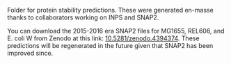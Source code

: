 Folder for protein stability predictions. These were generated en-masse thanks to collaborators working 
on INPS and SNAP2.

You can download the 2015-2016 era SNAP2 files for MG1655, REL606, and E. coli W from Zenodo at this link: 
[10.5281/zenodo.4394374](10.5281/zenodo.4394374). These predictions will be regenerated in the future given that SNAP2
has been improved since.